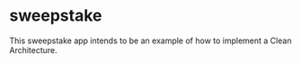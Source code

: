 # sweepstake
This sweepstake app intends to be an example of how to implement a Clean Architecture.

